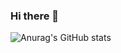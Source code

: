 ### Hi there 👋

![Anurag's GitHub stats](https://github-readme-stats.vercel.app/api?username=kankajm&show_icons=true&theme=tokyonight)
